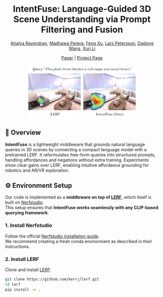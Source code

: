 <h1 align="center">IntentFuse: Language-Guided 3D Scene Understanding via Prompt Filtering and Fusion</h1>

<p align="center">
  <a href="https://people.csiro.au/r/a/ahalya-ravendran">Ahalya Ravendran</a>, 
  <a href="https://people.csiro.au/p/m/madhawa-perera">Madhawa Perera</a>, 
  <a href="https://ieeexplore.ieee.org/author/315963702412879">Feng Xu</a>, 
  <a href="https://people.csiro.au/P/L/Lars-Petersson">Lars Petersson</a>, 
  <a href="https://people.csiro.au/W/D/Dadong-Wang">Dadong Wang</a>, 
  <a href="https://people.csiro.au/L/X/Xun-Li">Xun Li</a>
</p>

<p align="center">
  <a href="https://github.com/collaborative-work-space/intentfuse/upload/main/asset/paper.pdf">Paper</a> |
  <a href="https://collaborative-work-space.github.io/intentfuse/">Project Page</a>
</p>

<p align="center">
  <img src="images/abstract.png" alt="IntentFuse Teaser" width="70%">
</p>

## 📌 Overview
**IntentFuse** is a lightweight middleware that grounds natural language queries in 3D scenes by connecting a compact language model with a pretrained LERF. It reformulates free-form queries into structured prompts, handling affordances and negations without extra training. Experiments show clear gains over LERF, enabling intuitive affordance grounding for robotics and AR/VR exploration.

## ⚙️ Environment Setup
Our code is implemented as a **middleware on top of [LERF](https://github.com/kerrj/lerf)**, which itself is built on [Nerfstudio](https://docs.nerf.studio/).  
This setup ensures that **IntentFuse works seamlessly with any CLIP-based querying framework**.

### 1. Install Nerfstudio
Follow the official [Nerfstudio installation guide](https://docs.nerf.studio/quickstart/installation.html).  
We recommend creating a fresh conda environment as described in their instructions.

### 2. Install LERF
Clone and install [LERF](https://github.com/kerrj/lerf):
```bash
git clone https://github.com/kerrj/lerf.git
cd lerf
pip install -e .
